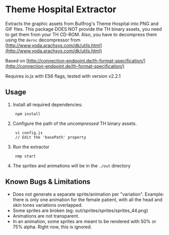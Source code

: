 Theme Hospital Extractor
========================

Extracts the graphic assets from Bullfrog's Theme Hospital into PNG and GIF files. This package DOES NOT provide the TH binary assets, you need to get them from your TH CD-ROM. Also, you have to decompress them using the `dernc` decompressor from [http://www.yoda.arachsys.com/dk/utils.html](http://www.yoda.arachsys.com/dk/utils.html)

Based on [http://connection-endpoint.de/th-format-specification/](http://connection-endpoint.de/th-format-specification/)

Requires io.js with ES6 flags, tested with version v2.2.1

Usage
-----

1. Install all required dependencies:

        npm install

2. Configure the path of the *uncompressed* TH binary assets. 

        vi config.js
        // Edit the 'basePath' property

3. Run the extractor

        nmp start

4. The sprites and animations will be in the `./out` directory

Known Bugs & Limitations
------------------------

- Does not generate a separate sprite/animation per "variation". Example: there is only one animation for the female patient, with all the head and skin tones variations overlapped.
- Some sprites are broken (eg: out/sprites/sprites/sprites_44.png)
- Animations are not transparent.
- In an animation, some sprites are meant to be rendered with 50% or 75% alpha. Right now, this is ignored.